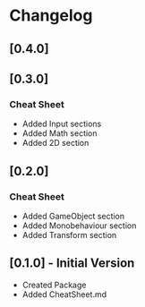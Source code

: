 # Changelog

## [0.4.0]

## [0.3.0]

### Cheat Sheet
- Added Input sections
- Added Math section
- Added 2D section

## [0.2.0]

### Cheat Sheet
- Added GameObject section
- Added Monobehaviour section
- Added Transform section

## [0.1.0] - Initial Version

- Created Package
- Added CheatSheet.md